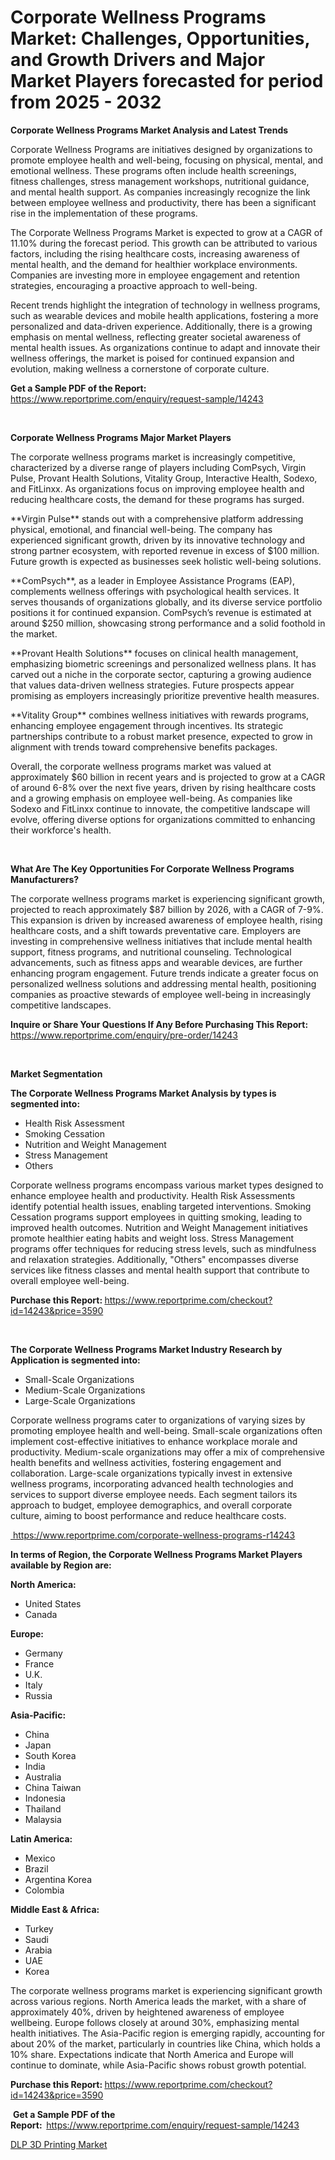 <p><h1>Corporate Wellness Programs Market: Challenges, Opportunities, and Growth Drivers and Major Market Players forecasted for period from 2025 - 2032</h1></p><p><strong>Corporate Wellness Programs Market Analysis and Latest Trends</strong></p>
<p><p>Corporate Wellness Programs are initiatives designed by organizations to promote employee health and well-being, focusing on physical, mental, and emotional wellness. These programs often include health screenings, fitness challenges, stress management workshops, nutritional guidance, and mental health support. As companies increasingly recognize the link between employee wellness and productivity, there has been a significant rise in the implementation of these programs.</p><p>The Corporate Wellness Programs Market is expected to grow at a CAGR of 11.10% during the forecast period. This growth can be attributed to various factors, including the rising healthcare costs, increasing awareness of mental health, and the demand for healthier workplace environments. Companies are investing more in employee engagement and retention strategies, encouraging a proactive approach to well-being.</p><p>Recent trends highlight the integration of technology in wellness programs, such as wearable devices and mobile health applications, fostering a more personalized and data-driven experience. Additionally, there is a growing emphasis on mental wellness, reflecting greater societal awareness of mental health issues. As organizations continue to adapt and innovate their wellness offerings, the market is poised for continued expansion and evolution, making wellness a cornerstone of corporate culture.</p></p>
<p><strong>Get a Sample PDF of the Report:&nbsp;</strong> <a href="https://www.reportprime.com/enquiry/request-sample/14243?utm_campaign=2773&utm_medium=2&utm_source=Github&utm_content=ia&utm_term=20032025&utm_id=corporate-wellness-programs">https://www.reportprime.com/enquiry/request-sample/14243</a></p>
<p>&nbsp;</p>
<p><strong>Corporate Wellness Programs Major Market Players</strong></p>
<p><p>The corporate wellness programs market is increasingly competitive, characterized by a diverse range of players including ComPsych, Virgin Pulse, Provant Health Solutions, Vitality Group, Interactive Health, Sodexo, and FitLinxx. As organizations focus on improving employee health and reducing healthcare costs, the demand for these programs has surged.</p><p>**Virgin Pulse** stands out with a comprehensive platform addressing physical, emotional, and financial well-being. The company has experienced significant growth, driven by its innovative technology and strong partner ecosystem, with reported revenue in excess of $100 million. Future growth is expected as businesses seek holistic well-being solutions.</p><p>**ComPsych**, as a leader in Employee Assistance Programs (EAP), complements wellness offerings with psychological health services. It serves thousands of organizations globally, and its diverse service portfolio positions it for continued expansion. ComPsych’s revenue is estimated at around $250 million, showcasing strong performance and a solid foothold in the market.</p><p>**Provant Health Solutions** focuses on clinical health management, emphasizing biometric screenings and personalized wellness plans. It has carved out a niche in the corporate sector, capturing a growing audience that values data-driven wellness strategies. Future prospects appear promising as employers increasingly prioritize preventive health measures.</p><p>**Vitality Group** combines wellness initiatives with rewards programs, enhancing employee engagement through incentives. Its strategic partnerships contribute to a robust market presence, expected to grow in alignment with trends toward comprehensive benefits packages.</p><p>Overall, the corporate wellness programs market was valued at approximately $60 billion in recent years and is projected to grow at a CAGR of around 6-8% over the next five years, driven by rising healthcare costs and a growing emphasis on employee well-being. As companies like Sodexo and FitLinxx continue to innovate, the competitive landscape will evolve, offering diverse options for organizations committed to enhancing their workforce's health.</p></p>
<p>&nbsp;</p>
<p><strong>What Are The Key Opportunities For Corporate Wellness Programs Manufacturers?</strong></p>
<p><p>The corporate wellness programs market is experiencing significant growth, projected to reach approximately $87 billion by 2026, with a CAGR of 7-9%. This expansion is driven by increased awareness of employee health, rising healthcare costs, and a shift towards preventative care. Employers are investing in comprehensive wellness initiatives that include mental health support, fitness programs, and nutritional counseling. Technological advancements, such as fitness apps and wearable devices, are further enhancing program engagement. Future trends indicate a greater focus on personalized wellness solutions and addressing mental health, positioning companies as proactive stewards of employee well-being in increasingly competitive landscapes.</p></p>
<p><strong>Inquire or Share Your Questions If Any Before Purchasing This Report:</strong> <a href="https://www.reportprime.com/enquiry/pre-order/14243?utm_campaign=2773&utm_medium=2&utm_source=Github&utm_content=ia&utm_term=20032025&utm_id=corporate-wellness-programs">https://www.reportprime.com/enquiry/pre-order/14243</a></p>
<p>&nbsp;</p>
<p><strong>Market Segmentation</strong></p>
<p><strong>The Corporate Wellness Programs Market Analysis by types is segmented into:</strong></p>
<p><ul><li>Health Risk Assessment</li><li>Smoking Cessation</li><li>Nutrition and Weight Management</li><li>Stress Management</li><li>Others</li></ul></p>
<p><p>Corporate wellness programs encompass various market types designed to enhance employee health and productivity. Health Risk Assessments identify potential health issues, enabling targeted interventions. Smoking Cessation programs support employees in quitting smoking, leading to improved health outcomes. Nutrition and Weight Management initiatives promote healthier eating habits and weight loss. Stress Management programs offer techniques for reducing stress levels, such as mindfulness and relaxation strategies. Additionally, "Others" encompasses diverse services like fitness classes and mental health support that contribute to overall employee well-being.</p></p>
<p><strong>Purchase this Report:&nbsp;</strong><a href="https://www.reportprime.com/checkout?id=14243&price=3590&utm_campaign=2773&utm_medium=2&utm_source=Github&utm_content=ia&utm_term=20032025&utm_id=corporate-wellness-programs">https://www.reportprime.com/checkout?id=14243&price=3590</a></p>
<p>&nbsp;</p>
<p><strong>The Corporate Wellness Programs Market Industry Research by Application is segmented into:</strong></p>
<p><ul><li>Small-Scale Organizations</li><li>Medium-Scale Organizations</li><li>Large-Scale Organizations</li></ul></p>
<p><p>Corporate wellness programs cater to organizations of varying sizes by promoting employee health and well-being. Small-scale organizations often implement cost-effective initiatives to enhance workplace morale and productivity. Medium-scale organizations may offer a mix of comprehensive health benefits and wellness activities, fostering engagement and collaboration. Large-scale organizations typically invest in extensive wellness programs, incorporating advanced health technologies and services to support diverse employee needs. Each segment tailors its approach to budget, employee demographics, and overall corporate culture, aiming to boost performance and reduce healthcare costs.</p></p>
<p><a href="https://www.reportprime.com/corporate-wellness-programs-r14243?utm_campaign=2773&utm_medium=2&utm_source=Github&utm_content=ia&utm_term=20032025&utm_id=corporate-wellness-programs">&nbsp;https://www.reportprime.com/corporate-wellness-programs-r14243</a></p>
<p><strong>In terms of Region, the Corporate Wellness Programs Market Players available by Region are:</strong></p>
<p>
    <p> <strong> North America: </strong>
        <ul>
            <li>United States</li>
            <li>Canada</li>
        </ul>
        </p> 
    <p> <strong> Europe: </strong>
        <ul>
            <li>Germany</li>
            <li>France</li>
            <li>U.K.</li>
            <li>Italy</li>
            <li>Russia</li>
        </ul>
        </p> 
    <p> <strong> Asia-Pacific: </strong>
        <ul>
            <li>China</li>
            <li>Japan</li>
            <li>South Korea</li>
            <li>India</li>
            <li>Australia</li>
            <li>China Taiwan</li>
            <li>Indonesia</li>
            <li>Thailand</li>
            <li>Malaysia</li>
        </ul>
        </p> 
    <p> <strong> Latin America: </strong>
        <ul>
            <li>Mexico</li>
            <li>Brazil</li>
            <li>Argentina Korea</li>
            <li>Colombia</li>
        </ul>
        </p> 
    <p> <strong> Middle East & Africa: </strong>
        <ul>
            <li>Turkey</li>
            <li>Saudi</li>
            <li>Arabia</li>
            <li>UAE</li>
            <li>Korea</li>
        </ul>
    </p>
    </p>
<p><p>The corporate wellness programs market is experiencing significant growth across various regions. North America leads the market, with a share of approximately 40%, driven by heightened awareness of employee wellbeing. Europe follows closely at around 30%, emphasizing mental health initiatives. The Asia-Pacific region is emerging rapidly, accounting for about 20% of the market, particularly in countries like China, which holds a 10% share. Expectations indicate that North America and Europe will continue to dominate, while Asia-Pacific shows robust growth potential.</p></p>
<p><strong>Purchase this Report: </strong><a href="https://www.reportprime.com/checkout?id=14243&price=3590&utm_campaign=2773&utm_medium=2&utm_source=Github&utm_content=ia&utm_term=20032025&utm_id=corporate-wellness-programs">https://www.reportprime.com/checkout?id=14243&price=3590</a></p>
<p>&nbsp;<strong>Get a Sample PDF of the Report:&nbsp;&nbsp;</strong><a href="https://www.reportprime.com/enquiry/request-sample/14243?utm_campaign=2773&utm_medium=2&utm_source=Github&utm_content=ia&utm_term=20032025&utm_id=corporate-wellness-programs">https://www.reportprime.com/enquiry/request-sample/14243</a></p>
<p><strong></strong></p>
<p><p><a href="https://github.com/dolorespeddico90/Market-Research-Report-List-1/blob/main/dlp-3d-printing-market.md?utm_campaign=2773&utm_medium=2&utm_source=Github&utm_content=ia&utm_term=20032025&utm_id=corporate-wellness-programs">DLP 3D Printing Market</a></p></p>